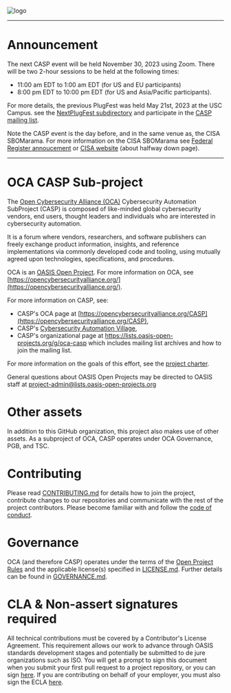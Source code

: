 ![logo](./Images/Casp-landscape3.png)

---

# Announcement

The next CASP event will be held November 30, 2023 using Zoom. There will be two 2-hour sessions to be held at the following times:
* 11:00 am EDT to 1:00 am EDT (for US and EU participants)
* 8:00 pm EDT to 10:00 pm EDT (for US and Asia/Pacific participants).

For more details, 
the previous PlugFest was held May 21st, 2023 at the USC Campus.
see the [NextPlugFest subdirectory](./Plugfests/NextPlugfest/2023-06-13-USC/README.md)
and participate in the [CASP mailing list](https://lists.oasis-open-projects.org/g/oca-casp).

Note the CASP event is the day before, and in the same venue as, 
the CISA SBOMarama.
For more information on the CISA SBOMarama see
[Federal Register annoucement](https://www.federalregister.gov/documents/2023/05/22/2023-10825/2023-cisa-sbom-a-rama)
or [CISA website](https://www.cisa.gov/sbom) (about halfway down page).

---

# OCA CASP Sub-project
The [Open Cybersecurity Alliance (OCA)](https://opencybersecurityalliance.org/) 
Cybersecurity Automation SubProject (CASP) is composed of like-minded global cybersecurity vendors, end users, thought leaders and individuals who are interested in cybersecurity automation.

It is a forum where vendors, researchers, and software publishers can freely exchange product information, insights, and reference implementations via commonly developed code and tooling, using mutually agreed upon technologies, specifications, and procedures.

OCA is an [OASIS Open Project](https://oasis-open-projects.org/). 
For more information on OCA, 
see [https://opencybersecurityalliance.org/](https://opencybersecurityalliance.org/).

For more information on CASP, see:
- CASP's OCA page at [https://opencybersecurityalliance.org/CASP](https://opencybersecurityalliance.org/CASP),
- CASP's [Cybersecurity Automation Village](https://www.cybersecurityautomationvillage.org/),
- CASP's organizational page at https://lists.oasis-open-projects.org/g/oca-casp which includes mailing list archives and how to join the mailing list.

For more information on the goals of this effort, see the [project charter](./CHARTER.md). 

General questions about OASIS Open Projects may be directed to OASIS staff at project-admin@lists.oasis-open-projects.org

# Other assets

In addition to this GitHub organization, this project also makes use of other assets. 
As a subproject of OCA, CASP operates under OCA Governance, PGB, and TSC.

# Contributing

Please read [CONTRIBUTING.md](CONTRIBUTING.md) for details how to join the project, contribute changes to our repositories and communicate with the rest of the project contributors. Please become familiar with and follow the [code of conduct](CODE-OF-CONDUCT.md).

# Governance

OCA (and therefore CASP) operates under the terms of the [Open Project Rules](https://www.oasis-open.org/policies-guidelines/open-projects-process) and the applicable license(s) specified in [LICENSE.md](LICENSE.md). Further details can be found in [GOVERNANCE.md](GOVERNANCE.md).

# CLA & Non-assert signatures required

All technical contributions must be covered by a Contributor's License Agreement. This requirement allows our work to advance through OASIS standards development stages and potentially be submitted to de jure organizations such as ISO. You will get a prompt to sign this document when you submit your first pull request to a project repository, or you can sign [here](https://www.oasis-open.org/open-projects/cla/oasis-open-projects-individual-contributor-license-agreement-i-cla/). If you are contributing on behalf of your employer, you must also sign the ECLA [here](https://www.oasis-open.org/open-projects/cla/entity-cla-20210630/).

